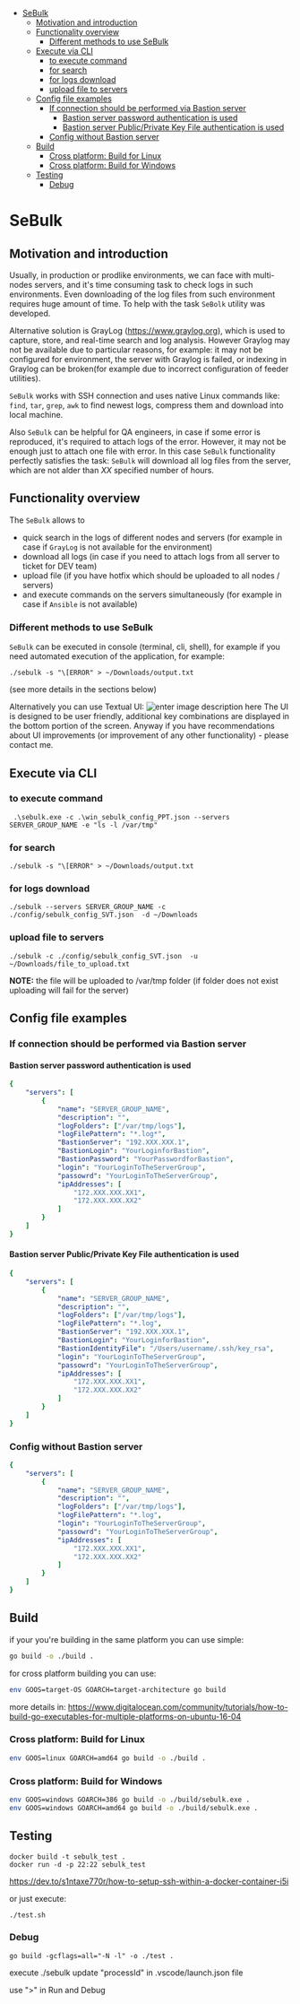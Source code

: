 
- [SeBulk](#sebulk)
  - [Motivation and introduction](#motivation-and-introduction)
  - [Functionality overview](#functionality-overview)
    - [Different methods to use SeBulk](#different-methods-to-use-sebulk)
  - [Execute via CLI](#execute-via-cli)
    - [to execute command](#to-execute-command)
    - [for search](#for-search)
    - [for logs download](#for-logs-download)
    - [upload file to servers](#upload-file-to-servers)
  - [Config file examples](#config-file-examples)
    - [If connection should be performed via Bastion server](#if-connection-should-be-performed-via-bastion-server)
      - [Bastion server password authentication is used](#bastion-server-password-authentication-is-used)
      - [Bastion server Public/Private Key File authentication is used](#bastion-server-publicprivate-key-file-authentication-is-used)
    - [Config without Bastion server](#config-without-bastion-server)
  - [Build](#build)
    - [Cross platform: Build for Linux](#cross-platform-build-for-linux)
    - [Cross platform: Build for Windows](#cross-platform-build-for-windows)
  - [Testing](#testing)
    - [Debug](#debug)



# SeBulk
## Motivation and introduction
Usually, in production or prodlike environments, we can face with multi-nodes servers, and it's time consuming task to check logs in such environments. Even downloading of the log files from such environment requires huge amount of time. To help with the task `SeBolk` utility was developed.

Alternative solution is GrayLog (https://www.graylog.org), which is used to capture, store, and real-time search and log analysis. However Graylog may not be available due to particular reasons, for example: it may not be configured for environment, the server with Graylog is failed, or indexing in Graylog can be broken(for example due to incorrect configuration of feeder utilities). 

`SeBulk` works with SSH connection and uses native Linux commands like: `find`, `tar`, `grep`, `awk` to find newest logs, compress them and download into local machine. 

Also `SeBulk` can be helpful for QA engineers, in case if some error is reproduced, it's required to attach logs of the error. However, it may not be enough just to attach one file with error. In this case `SeBulk` functionality perfectly satisfies the task: `SeBulk` will download all log files from the server, which are not alder than _XX_ specified number of hours.

## Functionality overview 
The `SeBulk` allows to 
- quick search in the logs of different nodes and servers (for example in case if `GrayLog` is not available for the environment)
- download all logs (in case if you need to attach logs from all server to ticket for DEV team)
- upload file (if you have hotfix which should be uploaded to all nodes / servers)
- and execute commands on the servers simultaneously (for example in case if `Ansible` is not available)

### Different methods to use SeBulk 
`SeBulk` can be executed in console (terminal, cli, shell), for example if you need automated execution of the application, for example: 
```
./sebulk -s "\[ERROR" > ~/Downloads/output.txt
```
(see more details in the sections below)

Alternatively you can use Textual UI:
![enter image description here](./doc/pictures/mainPage.png)
The UI is designed to be user friendly, additional key combinations are displayed in the bottom portion of the screen.
Anyway if you have recommendations about UI improvements (or improvement of any other functionality) - please contact me.

## Execute via CLI
### to execute command
```
 .\sebulk.exe -c .\win_sebulk_config_PPT.json --servers SERVER_GROUP_NAME -e "ls -l /var/tmp"
```
### for search
```
./sebulk -s "\[ERROR" > ~/Downloads/output.txt
```
### for logs download
```
./sebulk --servers SERVER_GROUP_NAME -c ./config/sebulk_config_SVT.json  -d ~/Downloads
```

### upload file to servers
```
./sebulk -c ./config/sebulk_config_SVT.json  -u ~/Downloads/file_to_upload.txt
```
__NOTE:__ the file will be uploaded to /var/tmp folder (if folder does not exist uploading will fail for the server)


## Config file examples
### If connection should be performed via Bastion server
#### Bastion server password authentication is used
```yaml
{
    "servers": [
        {
            "name": "SERVER_GROUP_NAME",
            "description": "",
            "logFolders": ["/var/tmp/logs"],
            "logFilePattern": "*.log*",
            "BastionServer": "192.XXX.XXX.1",
            "BastionLogin": "YourLoginforBastion",
            "BastionPassword": "YourPasswordforBastion",
            "login": "YourLoginToTheServerGroup",
            "passowrd": "YourLoginToTheServerGroup",
            "ipAddresses": [
                "172.XXX.XXX.XX1",
                "172.XXX.XXX.XX2"
            ]
        }
    ]
}
```

#### Bastion server Public/Private Key File authentication is used
```yaml
{
    "servers": [
        {
            "name": "SERVER_GROUP_NAME",
            "description": "",
            "logFolders": ["/var/tmp/logs"],
            "logFilePattern": "*.log",
            "BastionServer": "192.XXX.XXX.1",
            "BastionLogin": "YourLoginforBastion",
            "BastionIdentityFile": "/Users/username/.ssh/key_rsa",
            "login": "YourLoginToTheServerGroup",
            "passowrd": "YourLoginToTheServerGroup",
            "ipAddresses": [
                "172.XXX.XXX.XX1",
                "172.XXX.XXX.XX2"
            ]
        }
    ]
}
```
### Config without Bastion server
```yaml
{
    "servers": [
        {
            "name": "SERVER_GROUP_NAME",
            "description": "",
            "logFolders": ["/var/tmp/logs"],
            "logFilePattern": "*.log",
            "login": "YourLoginToTheServerGroup",
            "passowrd": "YourLoginToTheServerGroup",
            "ipAddresses": [
                "172.XXX.XXX.XX1",
                "172.XXX.XXX.XX2"
            ]
        }
    ]
}
```

## Build

if your you're building in the same platform you can use simple:
```sh
go build -o ./build .
```
for cross platform building you can use:
```sh
env GOOS=target-OS GOARCH=target-architecture go build 
```
more details in: https://www.digitalocean.com/community/tutorials/how-to-build-go-executables-for-multiple-platforms-on-ubuntu-16-04


### Cross platform: Build for Linux
```sh
env GOOS=linux GOARCH=amd64 go build -o ./build .
```
### Cross platform: Build for Windows
```sh
env GOOS=windows GOARCH=386 go build -o ./build/sebulk.exe .
env GOOS=windows GOARCH=amd64 go build -o ./build/sebulk.exe .
```

## Testing 
```ssh
docker build -t sebulk_test .
docker run -d -p 22:22 sebulk_test
```
https://dev.to/s1ntaxe770r/how-to-setup-ssh-within-a-docker-container-i5i

or just execute:
```
./test.sh
```

### Debug
```
go build -gcflags=all="-N -l" -o ./test .
```
execute ./sebulk 
update "processId" in .vscode/launch.json file 

use ">" in Run and Debug